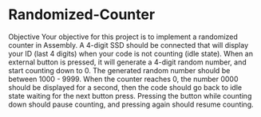 # Randomized-Counter
Objective 
Your objective for this project is to implement a randomized counter in Assembly. A 4-digit SSD should be connected that will display your ID (last 4 digits) when your code is not counting (idle state). When an external button is pressed, it will generate a 4-digit random number, and start counting down to 0. The generated random number should be between 1000 - 9999. When the counter reaches 0, the number 0000 should be displayed for a second, then the code should go back to idle state waiting for the next button press. Pressing the button while counting down should pause counting, and pressing again should resume counting.
